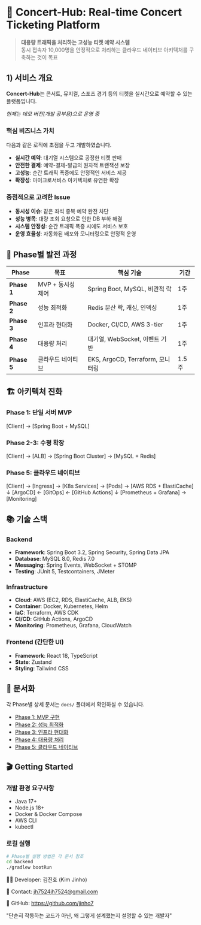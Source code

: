# 🎫 Concert-Hub: Real-time Concert Ticketing Platform

> **대용량 트래픽을 처리하는 고성능 티켓 예약 시스템**  
> 동시 접속자 10,000명을 안정적으로 처리하는 클라우드 네이티브 아키텍처를 구축하는 것이 목표

## 1) 서비스 개요

**Concert-Hub**는 콘서트, 뮤지컬, 스포츠 경기 등의 티켓을 실시간으로 예약할 수 있는 플랫폼입니다.

_현재는 데모 버전(개발 공부용)으로 운영 중_

### 핵심 비즈니스 가치
다음과 같은 로직에 초점을 두고 개발하였습니다.
- **실시간 예약**: 대기열 시스템으로 공정한 티켓 판매
- **안전한 결제**: 예약-결제-발급의 원자적 트랜잭션 보장  
- **고성능**: 순간 트래픽 폭증에도 안정적인 서비스 제공
- **확장성**: 마이크로서비스 아키텍처로 유연한 확장

### 중점적으로 고려한 Issue
- **동시성 이슈**: 같은 좌석 중복 예약 완전 차단
- **성능 병목**: 대량 조회 요청으로 인한 DB 부하 해결
- **시스템 안정성**: 순간 트래픽 폭증 시에도 서비스 보호
- **운영 효율성**: 자동화된 배포와 모니터링으로 안정적 운영

## 🚀 Phase별 발전 과정

| Phase | 목표 | 핵심 기술 | 기간 |
|-------|------|-----------|------|
| **Phase 1** | MVP + 동시성 제어 | Spring Boot, MySQL, 비관적 락 | 1주 |
| **Phase 2** | 성능 최적화 | Redis 분산 락, 캐싱, 인덱싱 | 1주 |
| **Phase 3** | 인프라 현대화 | Docker, CI/CD, AWS 3-tier | 1주 |
| **Phase 4** | 대용량 처리 | 대기열, WebSocket, 이벤트 기반 | 1주 |
| **Phase 5** | 클라우드 네이티브 | EKS, ArgoCD, Terraform, 모니터링 | 1.5주 |

## 🏗️ 아키텍처 진화

### Phase 1: 단일 서버 MVP
[Client] → [Spring Boot + MySQL]

### Phase 2-3: 수평 확장
[Client] → [ALB] → [Spring Boot Cluster] → [MySQL + Redis]

### Phase 5: 클라우드 네이티브
[Client] → [Ingress] → [K8s Services] → [Pods] → [AWS RDS + ElastiCache]
↓
[ArgoCD] ← [GitOps] ← [GitHub Actions]
↓
[Prometheus + Grafana] → [Monitoring]

## 📚 기술 스택

### Backend
- **Framework**: Spring Boot 3.2, Spring Security, Spring Data JPA
- **Database**: MySQL 8.0, Redis 7.0
- **Messaging**: Spring Events, WebSocket + STOMP
- **Testing**: JUnit 5, Testcontainers, JMeter

### Infrastructure
- **Cloud**: AWS (EC2, RDS, ElastiCache, ALB, EKS)
- **Container**: Docker, Kubernetes, Helm
- **IaC**: Terraform, AWS CDK
- **CI/CD**: GitHub Actions, ArgoCD
- **Monitoring**: Prometheus, Grafana, CloudWatch

### Frontend (간단한 UI)
- **Framework**: React 18, TypeScript
- **State**: Zustand
- **Styling**: Tailwind CSS

## 📖 문서화

각 Phase별 상세 문서는 `docs/` 폴더에서 확인하실 수 있습니다.

- [Phase 1: MVP 구현](./docs/phase-1/README.md)
- [Phase 2: 성능 최적화](./docs/phase-2/README.md)
- [Phase 3: 인프라 현대화](./docs/phase-3/README.md)
- [Phase 4: 대용량 처리](./docs/phase-4/README.md)
- [Phase 5: 클라우드 네이티브](./docs/phase-5/README.md)

## 🎬 Getting Started

### 개발 환경 요구사항
- Java 17+
- Node.js 18+
- Docker & Docker Compose
- AWS CLI
- kubectl

### 로컬 실행
```bash
# Phase별 실행 방법은 각 문서 참조
cd backend
./gradlew bootRun
```

🧑‍💻 Developer: 김진호 (Kim Jinho)

📧 Contact: jh7524jh7524@gmail.com

🔗 GitHub: https://github.com/jinho7

"단순히 작동하는 코드가 아닌, 왜 그렇게 설계했는지 설명할 수 있는 개발자"
